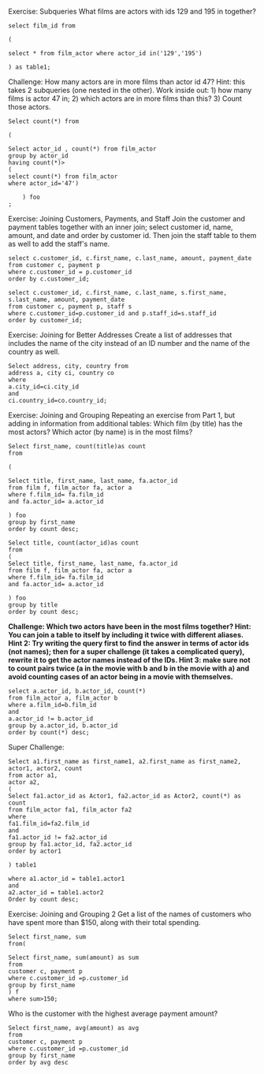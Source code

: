 Exercise: Subqueries
What films are actors with ids 129 and 195 in together?

```
select film_id from 

(

select * from film_actor where actor_id in('129','195')

) as table1;
```

Challenge: How many actors are in more films than actor id 47? Hint: this takes 2 subqueries (one nested in the other). Work inside out: 1) how many films is actor 47 in; 2) which actors are in more films than this? 3) Count those actors.


```
Select count(*) from

(

Select actor_id , count(*) from film_actor 
group by actor_id
having count(*)>
(
select count(*) from film_actor 
where actor_id='47')
	
	) foo
;

```

Exercise: Joining Customers, Payments, and Staff
Join the customer and payment tables together with an inner join; select customer id, name, amount, and date and order by customer id. Then join the staff table to them as well to add the staff's name.

```
select c.customer_id, c.first_name, c.last_name, amount, payment_date
from customer c, payment p 
where c.customer_id = p.customer_id
order by c.customer_id;
```

```
select c.customer_id, c.first_name, c.last_name, s.first_name, s.last_name, amount, payment_date
from customer c, payment p, staff s
where c.customer_id=p.customer_id and p.staff_id=s.staff_id
order by customer_id;
```


Exercise: Joining for Better Addresses
Create a list of addresses that includes the name of the city instead of an ID number and the name of the country as well.

```
Select address, city, country from 
address a, city ci, country co
where
a.city_id=ci.city_id
and
ci.country_id=co.country_id;
```


Exercise: Joining and Grouping
Repeating an exercise from Part 1, but adding in information from additional tables: Which film (by title) has the most actors? Which actor (by name) is in the most films?

```
Select first_name, count(title)as count
from 

(
	
Select title, first_name, last_name, fa.actor_id
from film f, film_actor fa, actor a
where f.film_id= fa.film_id 
and fa.actor_id= a.actor_id
	
) foo
group by first_name
order by count desc;
```


```
Select title, count(actor_id)as count
from 
(
Select title, first_name, last_name, fa.actor_id
from film f, film_actor fa, actor a
where f.film_id= fa.film_id 
and fa.actor_id= a.actor_id

) foo
group by title
order by count desc;
```


**Challenge: Which two actors have been in the most films together? Hint: You can join a table to itself by including it twice with different aliases. Hint 2: Try writing the query first to find the answer in terms of actor ids (not names); then for a super challenge (it takes a complicated query), rewrite it to get the actor names instead of the IDs. Hint 3: make sure not to count pairs twice (a in the movie with b and b in the movie with a) and avoid counting cases of an actor being in a movie with themselves.**


```
select a.actor_id, b.actor_id, count(*)
from film_actor a, film_actor b
where a.film_id=b.film_id
and
a.actor_id != b.actor_id
group by a.actor_id, b.actor_id
order by count(*) desc;
```

Super Challenge:

```
Select a1.first_name as first_name1, a2.first_name as first_name2,
actor1, actor2, count
from actor a1, 
actor a2,
(      
Select fa1.actor_id as Actor1, fa2.actor_id as Actor2, count(*) as count
from film_actor fa1, film_actor fa2
where 
fa1.film_id=fa2.film_id
and
fa1.actor_id != fa2.actor_id
group by fa1.actor_id, fa2.actor_id
order by actor1

) table1

where a1.actor_id = table1.actor1
and
a2.actor_id = table1.actor2
Order by count desc;

```

Exercise: Joining and Grouping 2
Get a list of the names of customers who have spent more than $150, along with their total spending.

```
Select first_name, sum
from(

Select first_name, sum(amount) as sum
from 
customer c, payment p
where c.customer_id =p.customer_id
group by first_name
) f
where sum>150;
```

Who is the customer with the highest average payment amount?
```
Select first_name, avg(amount) as avg
from 
customer c, payment p
where c.customer_id =p.customer_id
group by first_name
order by avg desc
```

